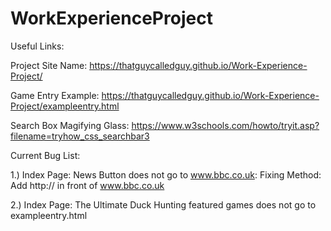 # WorkExperienceProject

Useful Links:

 Project Site Name:
  https://thatguycalledguy.github.io/Work-Experience-Project/
 
 Game Entry Example:
  https://thatguycalledguy.github.io/Work-Experience-Project/exampleentry.html
 
 Search Box Magifying Glass:
  https://www.w3schools.com/howto/tryit.asp?filename=tryhow_css_searchbar3

Current Bug List:

1.) Index Page: News Button does not go to www.bbc.co.uk: Fixing Method: Add http:// in front of www.bbc.co.uk

2.) Index Page: The Ultimate Duck Hunting featured games does not go to exampleentry.html
